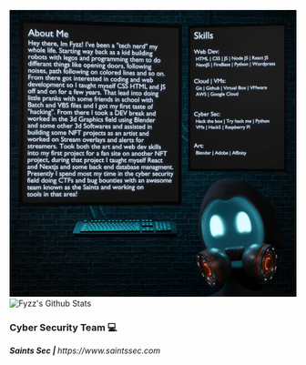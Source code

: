 ![image](https://raw.githubusercontent.com/FyzzLive/FyzzLive/main/Readme.gif)
![Fyzz's Github Stats](https://github-readme-stats.vercel.app/api?username=fyzzlive&count_private=true&theme=synthwave)
  
### Cyber Security Team 💻
<p><i><b>Saints Sec | </b>https://www.saintssec.com</i>
</p>
